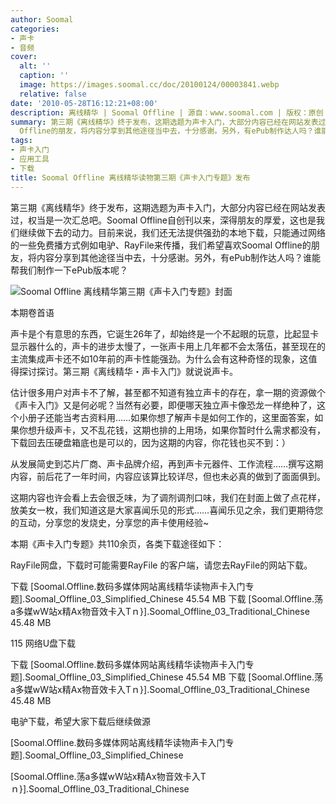 ```yaml
---
author: Soomal
categories:
- 声卡
- 音频
cover:
  alt: ''
  caption: ''
  image: https://images.soomal.cc/doc/20100124/00003841.webp
  relative: false
date: '2010-05-28T16:12:21+08:00'
description: 离线精华 | Soomal Offline | 源自：www.soomal.com | 版权：原创 |  平均/总评分：09.59/163
summary: 第三期《离线精华》终于发布，这期选题为声卡入门，大部分内容已经在网站发表过，权当是一次汇总吧。Soomal Offline自创刊以来，深得朋友的厚爱，这也是我们继续做下去的动力。目前来说，我们还无法提供强劲的本地下载，只能通过网络的一些免费播方式例如电驴、RayFile来传播，我们希望喜欢Soomal
  Offline的朋友，将内容分享到其他途径当中去，十分感谢。另外，有ePub制作达人吗？谁能帮我们制作一下ePub版本呢？
tags:
- 声卡入门
- 应用工具
- 下载
title: Soomal Offline 离线精华读物第三期《声卡入门专题》发布
---
```


第三期《离线精华》终于发布，这期选题为声卡入门，大部分内容已经在网站发表过，权当是一次汇总吧。Soomal 
Offline自创刊以来，深得朋友的厚爱，这也是我们继续做下去的动力。目前来说，我们还无法提供强劲的本地下载，只能通过网络的一些免费播方式例如电驴、RayFile来传播，我们希望喜欢Soomal 
Offline的朋友，将内容分享到其他途径当中去，十分感谢。另外，有ePub制作达人吗？谁能帮我们制作一下ePub版本呢？



![Soomal Offline 离线精华第三期《声卡入门专题》封面](https://images.soomal.cc/doc/20100512/00005426.webp)



本期卷首语



声卡是个有意思的东西，它诞生26年了，却始终是一个不起眼的玩意，比起显卡显示器什么的，声卡的进步太慢了，一张声卡用上几年都不会太落伍，甚至现在的主流集成声卡还不如10年前的声卡性能强劲。为什么会有这种奇怪的现象，这值得探讨探讨。第三期《离线精华・声卡入门》就说说声卡。

估计很多用户对声卡不了解，甚至都不知道有独立声卡的存在，拿一期的资源做个《声卡入门》又是何必呢？当然有必要，即便哪天独立声卡像恐龙一样绝种了，这个小册子还能当考古资料用……如果你想了解声卡是如何工作的，这里面答案，如果你想升级声卡，又不乱花钱，这期也排的上用场，如果你暂时什么需求都没有，下载回去压硬盘箱底也是可以的，因为这期的内容，你花钱也买不到：）

从发展简史到芯片厂商、声卡品牌介绍，再到声卡元器件、工作流程……撰写这期内容，前后花了一年时间，内容应该算比较详尽，但也未必真的做到了面面俱到。

这期内容也许会看上去会很乏味，为了调剂调剂口味，我们在封面上做了点花样，放美女一枚，我们知道这是大家喜闻乐见的形式……喜闻乐见之余，我们更期待您的互动，分享您的发烧史，分享您的声卡使用经验~



本期《声卡入门专题》共110余页，各类下载途径如下：



RayFile网盘，下载时可能需要RayFile 的客户端，请您去RayFile的网站下载。

下载 [Soomal.Offline.数码多媒体网站离线精华读物声卡入门专题].Soomal_Offline_03_Simplified_Chinese
45.54 MB
下载 [Soomal.Offline.荡a多媒wW站x精Ax物音效卡入Tｎ}].Soomal_Offline_03_Traditional_Chinese
45.48 MB

115 网络U盘下载

下载 [Soomal.Offline.数码多媒体网站离线精华读物声卡入门专题].Soomal_Offline_03_Simplified_Chinese
45.54 MB
下载 [Soomal.Offline.荡a多媒wW站x精Ax物音效卡入Tｎ}].Soomal_Offline_03_Traditional_Chinese
45.48 MB

电驴下载，希望大家下载后继续做源



[Soomal.Offline.数码多媒体网站离线精华读物声卡入门专题].Soomal_Offline_03_Simplified_Chinese


[Soomal.Offline.荡a多媒wW站x精Ax物音效卡入Tｎ}].Soomal_Offline_03_Traditional_Chinese